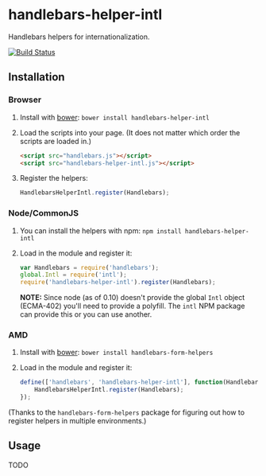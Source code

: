 handlebars-helper-intl
======================

Handlebars helpers for internationalization.

[![Build Status](https://travis-ci.org/yahoo/handlebars-helper-intl.png)](https://travis-ci.org/yahoo/handlebars-helper-intl)


## Installation


### Browser

1. Install with [bower](http://bower.io/): `bower install handlebars-helper-intl`
2. Load the scripts into your page. (It does not matter which order the scripts are loaded in.)

    ```html
    <script src="handlebars.js"></script>
    <script src="handlebars-helper-intl.js"></script>
    ```

3. Register the helpers:

    ```javascript
    HandlebarsHelperIntl.register(Handlebars);
    ```


### Node/CommonJS

1. You can install the helpers with npm: `npm install handlebars-helper-intl`
2. Load in the module and register it:

    ```javascript
    var Handlebars = require('handlebars');
    global.Intl = require('intl');
    require('handlebars-helper-intl').register(Handlebars);
    ```

    **NOTE:**  Since node (as of 0.10) doesn't provide the global `Intl` object
    (ECMA-402) you'll need to provide a polyfill.  The `intl` NPM package can
    provide this or you can use another.


### AMD

1. Install with [bower](http://bower.io/): `bower install handlebars-form-helpers`
3. Load in the module and register it:

    ```javascript
    define(['handlebars', 'handlebars-helper-intl'], function(Handlebars, HandlebarsHelperIntl) {
        HandlebarsHelperIntl.register(Handlebars);
    });
    ```

(Thanks to the `handlebars-form-helpers` package for figuring out how to register helpers in multiple environments.)


## Usage

TODO


